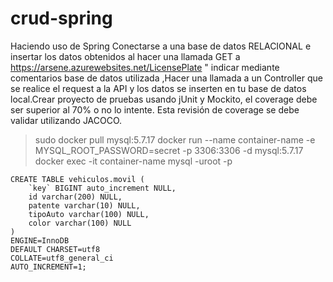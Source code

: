 # crud-spring
Haciendo uso de Spring Conectarse a una base de datos RELACIONAL e insertar los datos obtenidos al hacer una llamada GET a https://arsene.azurewebsites.net/LicensePlate " indicar mediante comentarios base de datos utilizada ,Hacer una llamada a un Controller que se realice el request a la API y los datos se inserten en tu base de datos local.Crear proyecto de pruebas usando jUnit y Mockito, el coverage debe ser superior al 70% o no lo intente. Esta revisión de coverage se debe validar utilizando JACOCO.

> sudo docker pull mysql:5.7.17
> docker run --name container-name -e MYSQL_ROOT_PASSWORD=secret -p 3306:3306 -d mysql:5.7.17
> docker exec -it container-name mysql -uroot -p

>
```
CREATE TABLE vehiculos.movil (
	`key` BIGINT auto_increment NULL,
	id varchar(200) NULL,
	patente varchar(10) NULL,
	tipoAuto varchar(100) NULL,
	color varchar(100) NULL
)
ENGINE=InnoDB
DEFAULT CHARSET=utf8
COLLATE=utf8_general_ci
AUTO_INCREMENT=1;
```


